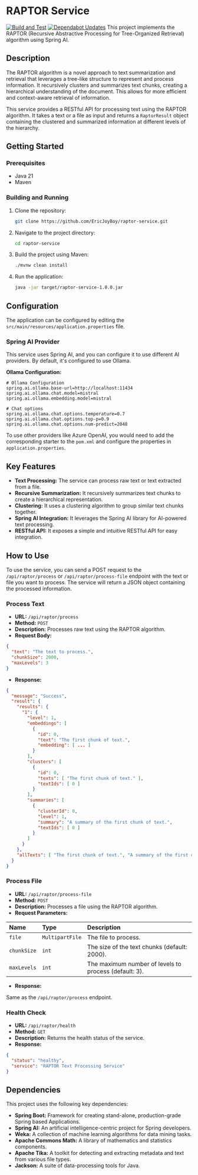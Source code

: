 
# RAPTOR Service
[![Build and Test](https://github.com/EricJoyBoy/RAPTOR/actions/workflows/build.yml/badge.svg)](https://github.com/EricJoyBoy/RAPTOR/actions/workflows/build.yml)
[![Dependabot Updates](https://github.com/EricJoyBoy/RAPTOR/actions/workflows/dependabot/dependabot-updates/badge.svg)](https://github.com/EricJoyBoy/RAPTOR/actions/workflows/dependabot/dependabot-updates)
This project implements the RAPTOR (Recursive Abstractive Processing for Tree-Organized Retrieval) algorithm using Spring AI.

## Description

The RAPTOR algorithm is a novel approach to text summarization and retrieval that leverages a tree-like structure to represent and process information. It recursively clusters and summarizes text chunks, creating a hierarchical understanding of the document. This allows for more efficient and context-aware retrieval of information.

This service provides a RESTful API for processing text using the RAPTOR algorithm. It takes a text or a file as input and returns a `RaptorResult` object containing the clustered and summarized information at different levels of the hierarchy.

## Getting Started

### Prerequisites

*   Java 21
*   Maven

### Building and Running

1.  Clone the repository:
    ```bash
    git clone https://github.com/EricJoyBoy/raptor-service.git
    ```
2.  Navigate to the project directory:
    ```bash
    cd raptor-service
    ```
3.  Build the project using Maven:
    ```bash
    ./mvnw clean install
    ```
4.  Run the application:
    ```bash
    java -jar target/raptor-service-1.0.0.jar
    ```

## Configuration

The application can be configured by editing the `src/main/resources/application.properties` file.

### Spring AI Provider

This service uses Spring AI, and you can configure it to use different AI providers. By default, it's configured to use Ollama.

**Ollama Configuration:**
```properties
# Ollama Configuration
spring.ai.ollama.base-url=http://localhost:11434
spring.ai.ollama.chat.model=mistral
spring.ai.ollama.embedding.model=mistral

# Chat options
spring.ai.ollama.chat.options.temperature=0.7
spring.ai.ollama.chat.options.top-p=0.9
spring.ai.ollama.chat.options.num-predict=2048
```

To use other providers like Azure OpenAI, you would need to add the corresponding starter to the `pom.xml` and configure the properties in `application.properties`.

## Key Features

*   **Text Processing:** The service can process raw text or text extracted from a file.
*   **Recursive Summarization:** It recursively summarizes text chunks to create a hierarchical representation.
*   **Clustering:** It uses a clustering algorithm to group similar text chunks together.
*   **Spring AI Integration:** It leverages the Spring AI library for AI-powered text processing.
*   **RESTful API:** It exposes a simple and intuitive RESTful API for easy integration.

## How to Use

To use the service, you can send a POST request to the `/api/raptor/process` or `/api/raptor/process-file` endpoint with the text or file you want to process. The service will return a JSON object containing the processed information.

### Process Text

*   **URL:** `/api/raptor/process`
*   **Method:** `POST`
*   **Description:** Processes raw text using the RAPTOR algorithm.
*   **Request Body:**

```json
{
  "text": "The text to process.",
  "chunkSize": 2000,
  "maxLevels": 3
}
```

*   **Response:**

```json
{
  "message": "Success",
  "result": {
    "results": {
      "1": {
        "level": 1,
        "embeddings": [
          {
            "id": 0,
            "text": "The first chunk of text.",
            "embedding": [ ... ]
          }
        ],
        "clusters": [
          {
            "id": 0,
            "texts": [ "The first chunk of text." ],
            "textIds": [ 0 ]
          }
        ],
        "summaries": [
          {
            "clusterId": 0,
            "level": 1,
            "summary": "A summary of the first chunk of text.",
            "textIds": [ 0 ]
          }
        ]
      }
    },
    "allTexts": [ "The first chunk of text.", "A summary of the first chunk of text." ]
  }
}
```

### Process File

*   **URL:** `/api/raptor/process-file`
*   **Method:** `POST`
*   **Description:** Processes a file using the RAPTOR algorithm.
*   **Request Parameters:**

| Name      | Type          | Description                                       |
| :-------- | :------------ | :------------------------------------------------ |
| `file`    | `MultipartFile` | The file to process.                              |
| `chunkSize` | `int`         | The size of the text chunks (default: 2000).      |
| `maxLevels` | `int`         | The maximum number of levels to process (default: 3). |

*   **Response:**

Same as the `/api/raptor/process` endpoint.

### Health Check

*   **URL:** `/api/raptor/health`
*   **Method:** `GET`
*   **Description:** Returns the health status of the service.
*   **Response:**

```json
{
  "status": "healthy",
  "service": "RAPTOR Text Processing Service"
}
```

## Dependencies

This project uses the following key dependencies:

*   **Spring Boot:** Framework for creating stand-alone, production-grade Spring based Applications.
*   **Spring AI:** An artificial intelligence-centric project for Spring developers.
*   **Weka:** A collection of machine learning algorithms for data mining tasks.
*   **Apache Commons Math:** A library of mathematics and statistics components.
*   **Apache Tika:** A toolkit for detecting and extracting metadata and text from various file types.
*   **Jackson:** A suite of data-processing tools for Java.
